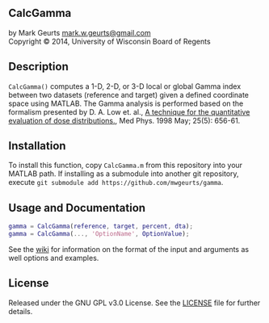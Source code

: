 ## CalcGamma

by Mark Geurts <mark.w.geurts@gmail.com>
<br>Copyright &copy; 2014, University of Wisconsin Board of Regents

## Description

`CalcGamma()` computes a 1-D, 2-D, or 3-D local or global Gamma index between two datasets (reference and target) given a defined coordinate space using MATLAB.  The Gamma analysis is performed based on the formalism presented by D. A. Low et. al., [A technique for the quantitative evaluation of dose distributions.](http://www.ncbi.nlm.nih.gov/pubmed/9608475), Med Phys. 1998 May; 25(5): 656-61.

## Installation

To install this function, copy `CalcGamma.m` from this repository into your MATLAB path. If installing as a submodule into another git repository, execute `git submodule add https://github.com/mwgeurts/gamma`.  

## Usage and Documentation

```matlab
gamma = CalcGamma(reference, target, percent, dta);
gamma = CalcGamma(..., 'OptionName', OptionValue);
```

See the [wiki](../../wiki) for information on the format of the input and arguments as well options and examples.

## License

Released under the GNU GPL v3.0 License.  See the [LICENSE](LICENSE) file for further details.
